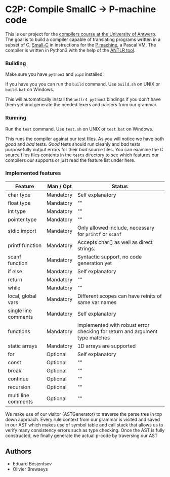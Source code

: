 # C2P: Compile SmallC -> P-machine code

This is our project for the [compilers course at the University of Antwerp](https://www.uantwerpen.be/popup/opleidingsonderdeel.aspx?catalognr=1001WETCOP&taal=en&aj=2016).
The goal is to build a compiler capable of translating programs written in a subset of C, [Small-C](http://maestros.unitec.edu/~efutch/small-c__english_version_.html) in instructions for the [P machine](http://ansymore.uantwerpen.be/sites/ansymo.ua.ac.be/files/uploads/courses/Compilers/pMachine/index.html), a Pascal VM.
The compiler is written in Python3 with the help of the [ANTLR tool](http://www.antlr.org/).

### Building
Make sure you have `python3` and `pip3` installed.

If you have you you can run the `build` command. Use `build.sh` on UNIX or
`build.bat` on Windows.

This will automatically install the `antlr4 python3` bindings if you don't have
them yet and generate the needed lexers and parsers from our grammar.

### Running

Run the `test` command. Use `test.sh` on UNIX or `test.bat` on Windows.

This runs the compiler against our test files. As you will notice we have both
*good* and *bad* tests. *Good* tests should run cleanly and *bad* tests
purposefully output errors for their *bad* source files.
You can examine the C source files files contents in the `tests` directory to see
which features our compilers our supports or just read the feature list under
here.

### Implemented features

Feature             | Man / Opt | Status
--------------------|-----------|---------------------------------------------------
char type           | Mandatory | Self explanatory
float type          | Mandatory | ""
int type            | Mandatory | ""
pointer type        | Mandatory | ""
stdio import        | Mandatory | Only allowed include, necessary for `printf` or `scanf`
printf function     | Mandatory | Accepts char[] as well as direct strings.
scanf function      | Mandatory | Syntactic support, no code generation yet
if else             | Mandatory | Self explanatory
return              | Mandatory | ""
while               | Mandatory | ""
local, global vars  | Mandatory | Different scopes can have reinits of same var names
single line comments| Mandatory | Self explanatory
functions           | Mandatory | implemented with robust error checking for return and argument type matches
static arrays       | Mandatory | 1D arrays are supported
for                 | Optional  | Self explanatory
const               | Optional  | ""
break               | Optional  | ""
continue            | Optional  | ""
recursion           | Optional  | ""
multi line comments | Optional  | ""

We make use of our visitor (ASTGenerator) to traverse the parse tree in top down approach. Every rule context from our grammar is visited and saved in our AST which makes use of symbol table and call stack that allows us to verify many consistency errors such as type checking. Once the AST is fully constructed, we finally generate the actual p-code by traversing our AST

## Authors
* Eduard Besjentsev
* Olivier Brewaeys
